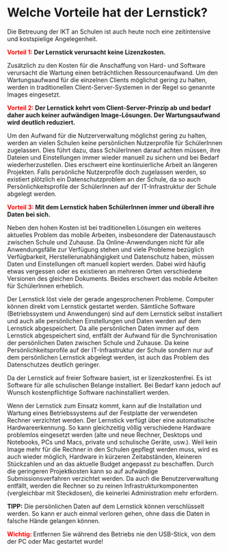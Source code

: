 # Welche Vorteile hat der Lernstick?

Die Betreuung der IKT an Schulen ist auch heute noch eine zeitintensive und kostspielige Angelegenheit.

**<span style="color:red">Vorteil 1:</span> Der Lernstick verursacht keine Lizenzkosten.**

Zusätzlich zu den Kosten für die Anschaffung von Hard- und Software verursacht die Wartung einen beträchtlichen Ressourcenaufwand. Um den Wartungsaufwand für die einzelnen Clients möglichst gering zu halten, werden in traditionellen Client-Server-Systemen in der Regel so genannte Images eingesetzt. 

**<span style="color:red">Vorteil 2:</span> Der Lernstick kehrt vom Client-Server-Prinzip ab und bedarf daher auch keiner aufwändigen Image-Lösungen. Der Wartungsaufwand wird deutlich reduziert.**

Um den Aufwand für die Nutzerverwaltung möglichst gering zu halten, werden an vielen Schulen keine persönlichen Nutzerprofile für SchülerInnen zugelassen. Dies führt dazu, dass SchülerInnen darauf achten müssen, ihre Dateien und Einstellungen immer wieder manuell zu sichern und bei Bedarf wiederherzustellen. Dies erschwert eine kontinuierliche Arbeit an längeren Projekten. Falls persönliche Nutzerprofile doch zugelassen werden, so existiert plötzlich ein Datenschutzproblem an der Schule, da so auch Persönlichkeitsprofile der SchülerInnen auf der IT-Infrastruktur der Schule abgelegt werden. 

**<span style="color:red">Vorteil 3:</span> Mit dem Lernstick haben SchülerInnen immer und überall ihre Daten bei sich.**

Neben den hohen Kosten ist bei traditionellen Lösungen ein weiteres aktuelles Problem das mobile Arbeiten, insbesondere der Datenaustausch zwischen Schule und Zuhause. Da Online-Anwendungen nicht für alle Anwendungsfälle zur Verfügung stehen und viele Probleme bezüglich Verfügbarkeit, Herstellerunabhängigkeit und Datenschutz haben, müssen Daten und Einstellungen oft manuell kopiert werden. Dabei wird häufig etwas vergessen oder es existieren an mehreren Orten verschiedene Versionen des gleichen Dokuments. Beides erschwert das mobile Arbeiten für SchülerInnen erheblich.

Der Lernstick löst viele der gerade angesprochenen Probleme. Computer können direkt vom Lernstick gestartet werden. Sämtliche Software (Betriebssystem und Anwendungen) sind auf dem Lernstick selbst installiert und auch alle persönlichen Einstellungen und Daten werden auf dem Lernstick abgespeichert. Da alle persönlichen Daten immer auf dem Lernstick abgespeichert sind, entfällt der Aufwand für die Synchronisation der persönlichen Daten zwischen Schule und Zuhause. Da keine Persönlichkeitsprofile auf der IT-Infrastruktur der Schule sondern nur auf dem persönlichen Lernstick abgelegt werden, ist auch das Problem des Datenschutzes deutlich geringer.

Da der Lernstick auf freier Software basiert, ist er lizenzkostenfrei. Es ist Software für alle schulischen Belange installiert. Bei Bedarf kann jedoch auf Wunsch kostenpflichtige Software nachinstalliert werden.

Wenn der Lernstick zum Einsatz kommt, kann auf die Installation und Wartung eines Betriebs­systems auf der Festplatte der verwendeten Rechner verzichtet werden. Der Lernstick verfügt über eine automatische Hardwareerkennung. So kann gleichzeitig völlig verschiedene Hardware problemlos eingesetzt werden (alte und neue Rechner, Desktops und Notebooks, PCs und Macs, private und schulische Geräte, usw.). Weil kein Image mehr für die Rechner in den Schulen gepflegt werden muss, wird es auch wieder möglich, Hardware in kürzeren Zeitabständen, kleineren Stückzahlen und an das aktuelle Budget angepasst zu beschaffen. Durch die geringeren Projektkosten kann so auf aufwändige Submissionsverfahren verzichtet werden. Da auch die Benutzer­verwaltung entfällt, werden die Rechner so zu reinen Infrastrukturkomponenten (vergleichbar mit Steckdosen), die keinerlei Administration mehr erfordern.

**TIPP:** Die persönlichen Daten auf dem Lernstick können verschlüsselt werden. So kann er auch einmal verloren gehen, ohne dass die Daten in falsche Hände gelangen können.

**<span style="color:red">Wichtig: </span>** Entfernen Sie während des Betriebs nie den USB-Stick, von dem der PC oder Mac gestartet wurde!